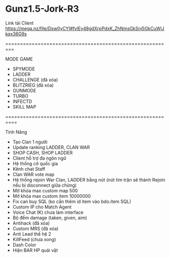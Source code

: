 # Gunz1.5-Jork-R3
Link tải Client
https://mega.nz/file/Dsw0yCYI#fvlEy48gdXrpPdxK_ZhNmsGkSnj5GkCuWjJkqx36G9s

=========================================================

MODE GAME
- SPYMODE
- LADDER
- CHALLENGE (đã xóa)
- BLITZRIEG (đã xóa)
- GUNMODE
- TURBO
- INFECTD
- SKILL MAP
  
==========================================================

 Tính Năng
- Tạo Clan 1 người
- Update ranking LADDER, CLAN WAR
- SHOP CASH, SHOP LADDER
- Client hỗ trợ đa ngôn ngữ
- Hệ thống cờ quốc gia
- Kênh chat Staff
- Clan WAR vote map
- Hệ thống rejoin War Clan, LADDER bằng nút (nút tìm trận sẽ thành Rejoin nếu bị disconnect giữa chừng)
- Mở khóa max custom map 500
- Mở khóa max custom item 10000000
- Fix can buy SQL (ko cần thêm id item vào bdo.item SQL)
- Custom IP cho Match Agent
- Voice Chat (K) chưa làm interface
- Bộ đếm damage (taken, given, aim)
- Antihack (đã xóa)
- Custom MRS (đã xóa)
- Anti Lead thế hệ 2
- KillFeed (chưa xong)
- Dash Color
- Hiện BAR HP quái vật
